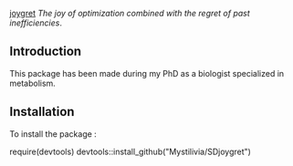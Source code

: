 [joygret](https://hilaryparker.com/2014/04/29/writing-an-r-package-from-scratch/) *The joy of optimization combined with the regret of past inefficiencies*.

## Introduction
This package has been made during my PhD as a biologist specialized in metabolism.

## Installation
To install the package :

require(devtools)
devtools::install_github("Mystilivia/SDjoygret")

